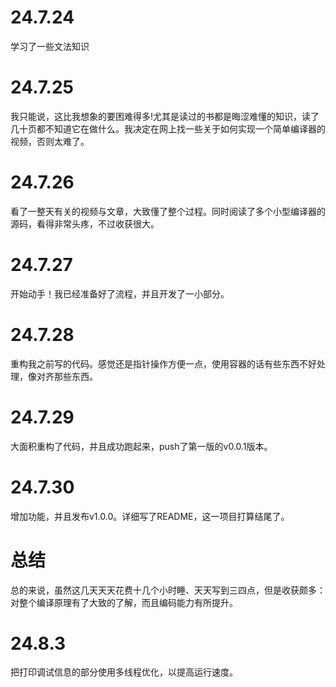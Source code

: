 # 24.7.24
学习了一些文法知识
# 24.7.25
我只能说，这比我想象的要困难得多!尤其是读过的书都是晦涩难懂的知识，读了几十页都不知道它在做什么。我决定在网上找一些关于如何实现一个简单编译器的视频，否则太难了。
# 24.7.26
看了一整天有关的视频与文章，大致懂了整个过程。同时阅读了多个小型编译器的源码，看得非常头疼，不过收获很大。
# 24.7.27
开始动手！我已经准备好了流程，并且开发了一小部分。
# 24.7.28
重构我之前写的代码。感觉还是指针操作方便一点，使用容器的话有些东西不好处理，像对齐那些东西。
# 24.7.29
大面积重构了代码，并且成功跑起来，push了第一版的v0.0.1版本。
# 24.7.30
增加功能，并且发布v1.0.0。详细写了README，这一项目打算结尾了。
# 总结
总的来说，虽然这几天天天花费十几个小时睡、天天写到三四点，但是收获颇多：对整个编译原理有了大致的了解，而且编码能力有所提升。
# 24.8.3
把打印调试信息的部分使用多线程优化，以提高运行速度。
